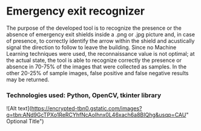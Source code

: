# Emergency exit recognizer

The purpose of the developed tool is to recognize the presence or the absence of emergency exit shields inside a .png or .jpg picture and, in case of presence, to correctly identify the arrow within the shield and acustically signal the direction to follow to leave the building.
Since no Machine Learning techniques were used, the reconnaissance value is not optimal; at the actual state, the tool is able to recognize correctly the presence or absence in 70-75% of the images that were collected as samples. In the other 20-25% of sample images, false positive and false negative results may be returned.

### Technologies used: Python, OpenCV, tkinter library

![Alt text](https://encrypted-tbn0.gstatic.com/images?q=tbn:ANd9GcTPXo1ReRCYhfNcAoIhnx0L46xach6a8BIQhg&usqp=CAU" Optional Title")
